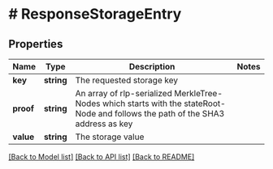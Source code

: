 # # ResponseStorageEntry

## Properties

Name | Type | Description | Notes
------------ | ------------- | ------------- | -------------
**key** | **string** | The requested storage key |
**proof** | **string** | An array of rlp-serialized MerkleTree-Nodes which starts with the stateRoot-Node and follows the path of the SHA3 address as key |
**value** | **string** | The storage value |

[[Back to Model list]](../../README.md#models) [[Back to API list]](../../README.md#endpoints) [[Back to README]](../../README.md)
